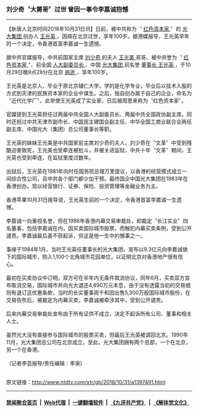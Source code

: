 ### 刘少奇〝大舅哥〞过世 曾因一事令李嘉诚抱憾
------------------------

<div class="wysiwyg">
 【新唐人北京时间2018年10月31日讯】日前，被中共称为〝
 <a href="http://www.ntdtv.com/xtr/gb/articlelistbytag_红色资本家.html" target="_blank">
  红色资本家
 </a>
 〞的
 <a href="http://www.ntdtv.com/xtr/gb/articlelistbytag_光大集团.html" target="_blank">
  光大集团
 </a>
 创办人
 <a href="http://www.ntdtv.com/xtr/gb/articlelistbytag_王光英.html" target="_blank">
  王光英
 </a>
 ，因病在北京过世，享年100岁。据港媒报导，王光英早年的一个决定，令香港首富李嘉诚一生遗憾。
 <br/>
 <br/>
 据中共官媒报导，中共前国家主席
 <a href="http://www.ntdtv.com/xtr/gb/articlelistbytag_刘少奇.html" target="_blank">
  刘少奇
 </a>
 的夫人
 <a href="http://www.ntdtv.com/xtr/gb/articlelistbytag_王光美.html" target="_blank">
  王光美
 </a>
 哥哥、被中共誉为〝
 <a href="http://www.ntdtv.com/xtr/gb/articlelistbytag_红色资本家.html" target="_blank">
  红色资本家
 </a>
 〞、前全国
 <a href="http://www.ntdtv.com/xtr/gb/articlelistbytag_人大副委员长.html" target="_blank">
  人大副委员长
 </a>
 、中国
 <a href="http://www.ntdtv.com/xtr/gb/articlelistbytag_光大集团.html" target="_blank">
  光大集团
 </a>
 前名誉
 <a href="http://www.ntdtv.com/xtr/gb/articlelistbytag_董事长.html" target="_blank">
  董事长
 </a>
 <a href="http://www.ntdtv.com/xtr/gb/articlelistbytag_王光英.html" target="_blank">
  王光英
 </a>
 ，于10月29日晚9点28分在北京
 <a href="http://www.ntdtv.com/xtr/gb/articlelistbytag_病逝.html" target="_blank">
  病逝
 </a>
 ，享年100岁。
 <br/>
 <br/>
 王光英是北京人，毕业于原北京辅仁大学。学的是化学专业，毕业后以技术入股的方式到天津的民族资本家的企业中谋生。之后，独自创办属于自己的企业，命名为〝近代化学厂〞，此举使王光英成了实业家，日后被周恩来称为〝红色资本家〞。
 <br/>
 <br/>
 官媒提到王光英担任过两届中共全国人大副委员长、两届中共全国政协副主席。同时还担过中共天津市副市长、中国民主建国会副主任、中华全国工商业联合会两任副主席、中国光大（集团）总公司董事长等职。
 <br/>
 <br/>
 王光英的妹妹王光美是中共国家前主席刘少奇的夫人，刘少奇在〝文革〞中受到残酷迫害致死，王光美也受牵连被批斗，并被关进监狱，中共十年〝文革〞期间，王光英也受到牵连，在监狱里度过数年。
 <br/>
 <br/>
 出狱后，王光英在1981年向时任国务院总理万里提议，以香港的经营模式成立一间综合性公司，且中共各个部门都少加干预。最终国企中国光大集团在1983年在香港创办。现以经营银行、证券、保险、投资管理等金融业务为主。
 <br/>
 <br/>
 香港苹果10月31日报导说，王光英生前的一个决定，令香港首富李嘉诚一生遗憾。
 <br/>
 <br/>
 李嘉诚一向重视名誉，但在1986年香港内幕交易审裁处，却裁定〝长江实业〞四名董事，包括李嘉诚在内，因买卖国际城市股票，而触犯内幕买卖条例，受到公开谴责。李嘉诚最后虽不获起诉，但这是他一生中的憾事之一。
 <br/>
 <br/>
 事缘于1984年1月，当时王光英任董事长的光大集团，宣布以9.3亿元向李嘉诚旗下的国际城市，购入1,100个北角城市花园单位，以证明北京对香港地产很有信心。
 <br/>
 <br/>
 最初在买卖协议中订明，双方可在半年内无条件取消协议，同年6月，买卖双方宣布取消交易，国际城市并向光大退还4,890万元本息，由于没有透露当初的交易细则有退订这优惠条款，当时的长实董事周千和因出售5,300万股国际城市股份，在交易告吹后，被裁定为内幕买卖，李嘉诚被牵涉其中，受到公开谴责。
 <br/>
 <br/>
 后来内幕交易审裁处宣布由于所有证供不成立，决定不起诉所有公司、董事和相关人士。
 <br/>
 <br/>
 虽然光大没有直接参与国际城市的股票买卖，但最后王光英被调回北京。1990年11月，光大集团总公司在北京成立，至此，光大集团拥有两个总部，一个在北京，另一个在香港。
 <br/>
 <br/>
 （记者李芸报导/责任编辑：李泉)
</div>

<br/>原文链接：http://www.ntdtv.com/xtr/gb/2018/10/31/a1397491.html


------------------------
#### [禁闻聚合首页](https://github.com/gfw-breaker/banned-news/blob/master/README.md) &nbsp;|&nbsp; [Web代理](https://github.com/gfw-breaker/open-proxy/blob/master/README.md) &nbsp;|&nbsp; [一键翻墙软件](https://github.com/gfw-breaker/nogfw/blob/master/README.md) &nbsp;|&nbsp; [《九评共产党》](https://github.com/gfw-breaker/9ping.md/blob/master/README.md#九评之一评共产党是什么) &nbsp;|&nbsp; [《解体党文化》](https://github.com/gfw-breaker/jtdwh.md/blob/master/README.md#绪论)